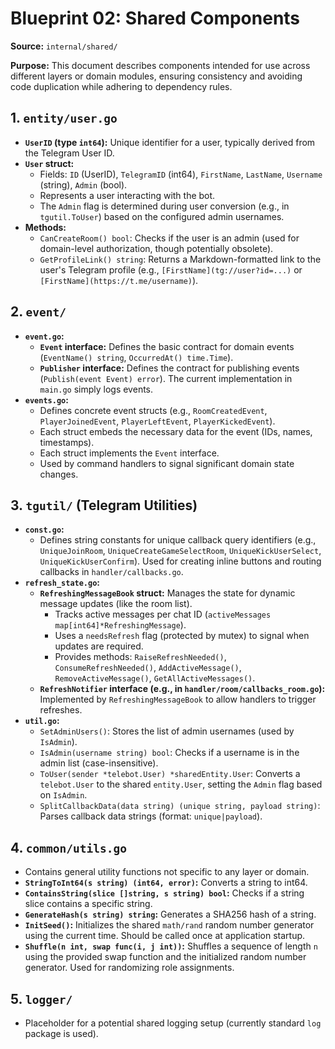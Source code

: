 # Blueprint 02: Shared Components

**Source:** `internal/shared/`

**Purpose:** This document describes components intended for use across different layers or domain modules, ensuring consistency and avoiding code duplication while adhering to dependency rules.

## 1. `entity/user.go`

*   **`UserID` (type `int64`):** Unique identifier for a user, typically derived from the Telegram User ID.
*   **`User` struct:**
    *   Fields: `ID` (UserID), `TelegramID` (int64), `FirstName`, `LastName`, `Username` (string), `Admin` (bool).
    *   Represents a user interacting with the bot.
    *   The `Admin` flag is determined during user conversion (e.g., in `tgutil.ToUser`) based on the configured admin usernames.
*   **Methods:**
    *   `CanCreateRoom() bool`: Checks if the user is an admin (used for domain-level authorization, though potentially obsolete).
    *   `GetProfileLink() string`: Returns a Markdown-formatted link to the user's Telegram profile (e.g., `[FirstName](tg://user?id=...)` or `[FirstName](https://t.me/username)`).

## 2. `event/`

*   **`event.go`:**
    *   **`Event` interface:** Defines the basic contract for domain events (`EventName() string`, `OccurredAt() time.Time`).
    *   **`Publisher` interface:** Defines the contract for publishing events (`Publish(event Event) error`). The current implementation in `main.go` simply logs events.
*   **`events.go`:**
    *   Defines concrete event structs (e.g., `RoomCreatedEvent`, `PlayerJoinedEvent`, `PlayerLeftEvent`, `PlayerKickedEvent`).
    *   Each struct embeds the necessary data for the event (IDs, names, timestamps).
    *   Each struct implements the `Event` interface.
    *   Used by command handlers to signal significant domain state changes.

## 3. `tgutil/` (Telegram Utilities)

*   **`const.go`:**
    *   Defines string constants for unique callback query identifiers (e.g., `UniqueJoinRoom`, `UniqueCreateGameSelectRoom`, `UniqueKickUserSelect`, `UniqueKickUserConfirm`). Used for creating inline buttons and routing callbacks in `handler/callbacks.go`.
*   **`refresh_state.go`:**
    *   **`RefreshingMessageBook` struct:** Manages the state for dynamic message updates (like the room list).
        *   Tracks active messages per chat ID (`activeMessages map[int64]*RefreshingMessage`).
        *   Uses a `needsRefresh` flag (protected by mutex) to signal when updates are required.
        *   Provides methods: `RaiseRefreshNeeded()`, `ConsumeRefreshNeeded()`, `AddActiveMessage()`, `RemoveActiveMessage()`, `GetAllActiveMessages()`.
    *   **`RefreshNotifier` interface (e.g., in `handler/room/callbacks_room.go`):** Implemented by `RefreshingMessageBook` to allow handlers to trigger refreshes.
*   **`util.go`:**
    *   `SetAdminUsers()`: Stores the list of admin usernames (used by `IsAdmin`).
    *   `IsAdmin(username string) bool`: Checks if a username is in the admin list (case-insensitive).
    *   `ToUser(sender *telebot.User) *sharedEntity.User`: Converts a `telebot.User` to the shared `entity.User`, setting the `Admin` flag based on `IsAdmin`.
    *   `SplitCallbackData(data string) (unique string, payload string)`: Parses callback data strings (format: `unique|payload`).

## 4. `common/utils.go`

*   Contains general utility functions not specific to any layer or domain.
*   **`StringToInt64(s string) (int64, error)`:** Converts a string to int64.
*   **`ContainsString(slice []string, s string) bool`:** Checks if a string slice contains a specific string.
*   **`GenerateHash(s string) string`:** Generates a SHA256 hash of a string.
*   **`InitSeed()`:** Initializes the shared `math/rand` random number generator using the current time. Should be called once at application startup.
*   **`Shuffle(n int, swap func(i, j int))`:** Shuffles a sequence of length `n` using the provided swap function and the initialized random number generator. Used for randomizing role assignments.

## 5. `logger/`

*   Placeholder for a potential shared logging setup (currently standard `log` package is used). 